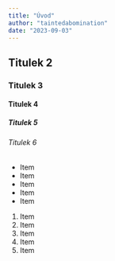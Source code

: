 ```yaml
---
title: "Úvod"
author: "taintedabomination"
date: "2023-09-03"
---
```


## Titulek 2

### Titulek 3

#### Titulek 4

##### Titulek 5

###### Titulek 6

- Item
- Item
- Item
- Item
- Item

1. Item
2. Item
3. Item
4. Item
5. Item
